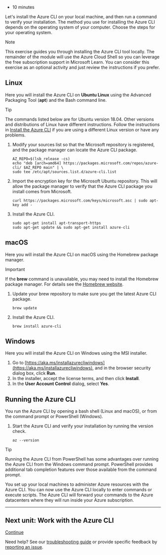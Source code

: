 -   10 minutes

Let's install the Azure CLI on your local machine, and then run a command to verify your installation. The method you use for installing the Azure CLI depends on the operating system of your computer. Choose the steps for your operating system.

Note

This exercise guides you through installing the Azure CLI tool locally. The remainder of the module will use the Azure Cloud Shell so you can leverage the free subscription support in Microsoft Learn. You can consider this exercise as an optional activity and just review the instructions if you prefer.

## Linux

Here you will install the Azure CLI on **Ubuntu Linux** using the Advanced Packaging Tool (**apt**) and the Bash command line.

Tip

The commands listed below are for Ubuntu version 18.04. Other versions and distributions of Linux have different instructions. Follow the instructions in [Install the Azure CLI](https://docs.microsoft.com/en-us/cli/azure/install-azure-cli) if you are using a different Linux version or have any problems.

1.  Modify your sources list so that the Microsoft repository is registered, and the package manager can locate the Azure CLI package.
    
    ```
    AZ_REPO=$(lsb_release -cs)
    echo "deb [arch=amd64] https://packages.microsoft.com/repos/azure-cli/ $AZ_REPO main" | \
    sudo tee /etc/apt/sources.list.d/azure-cli.list
    ```
    
2.  Import the encryption key for the Microsoft Ubuntu repository. This will allow the package manager to verify that the Azure CLI package you install comes from Microsoft.
    
    ```
    curl https://packages.microsoft.com/keys/microsoft.asc | sudo apt-key add -
    ```
    
3.  Install the Azure CLI.
    
    ```
    sudo apt-get install apt-transport-https
    sudo apt-get update && sudo apt-get install azure-cli
    ```
    

## macOS

Here you will install the Azure CLI on macOS using the Homebrew package manager.

Important

If the **brew** command is unavailable, you may need to install the Homebrew package manager. For details see the [Homebrew website](https://brew.sh/).

1.  Update your brew repository to make sure you get the latest Azure CLI package.
    
    ```
    brew update
    ```
    
2.  Install the Azure CLI.
    
    ```
    brew install azure-cli
    ```
    

## Windows

Here you will install the Azure CLI on Windows using the MSI installer.

1.  Go to [https://aka.ms/installazurecliwindows](https://aka.ms/installazurecliwindows), and in the browser security dialog box, click **Run**.
2.  In the installer, accept the license terms, and then click **Install**.
3.  In the **User Account Control** dialog, select **Yes**.

## Running the Azure CLI

You run the Azure CLI by opening a bash shell (Linux and macOS), or from the command prompt or PowerShell (Windows).

1.  Start the Azure CLI and verify your installation by running the version check.
    
    ```
    az --version
    ```
    

Tip

Running the Azure CLI from PowerShell has some advantages over running the Azure CLI from the Windows command prompt. PowerShell provides additional tab completion features over those available from the command prompt.

You set up your local machines to administer Azure resources with the Azure CLI. You can now use the Azure CLI locally to enter commands or execute scripts. The Azure CLI will forward your commands to the Azure datacenters where they will run inside your Azure subscription.

___

## Next unit: Work with the Azure CLI

[Continue](https://docs.microsoft.com/en-us/learn/modules/control-azure-services-with-cli/4-work-with-the-cli/)

Need help? See our [troubleshooting guide](https://docs.microsoft.com/en-us/learn/support/troubleshooting?uid=learn.control-azure-services-with-cli.3-exercise-install-and-run-the-azure-cli&documentId=718d76de-c1a9-1f03-45e0-f15894f98807&versionIndependentDocumentId=1e0d7ae6-8ae5-8dea-0bc9-3231d40b7fdb&contentPath=%2FMicrosoftDocs%2Flearn-pr%2Fblob%2Flive%2Flearn-pr%2Fazure%2Fcontrol-azure-services-with-cli%2F3-exercise-install-and-run-the-azure-cli.yml&url=https%3A%2F%2Fdocs.microsoft.com%2Fen-us%2Flearn%2Fmodules%2Fcontrol-azure-services-with-cli%2F3-exercise-install-and-run-the-azure-cli&author=dbradish) or provide specific feedback by [reporting an issue](https://docs.microsoft.com/en-us/learn/support/troubleshooting?uid=learn.control-azure-services-with-cli.3-exercise-install-and-run-the-azure-cli&documentId=718d76de-c1a9-1f03-45e0-f15894f98807&versionIndependentDocumentId=1e0d7ae6-8ae5-8dea-0bc9-3231d40b7fdb&contentPath=%2FMicrosoftDocs%2Flearn-pr%2Fblob%2Flive%2Flearn-pr%2Fazure%2Fcontrol-azure-services-with-cli%2F3-exercise-install-and-run-the-azure-cli.yml&url=https%3A%2F%2Fdocs.microsoft.com%2Fen-us%2Flearn%2Fmodules%2Fcontrol-azure-services-with-cli%2F3-exercise-install-and-run-the-azure-cli&author=dbradish#report-feedback).